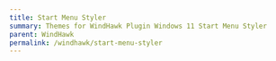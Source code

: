 ```yaml
---
title: Start Menu Styler
summary: Themes for WindHawk Plugin Windows 11 Start Menu Styler
parent: WindHawk
permalink: /windhawk/start-menu-styler
---
```

